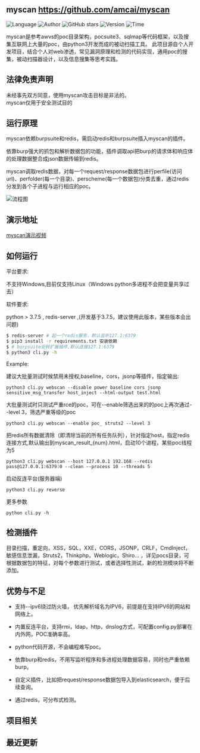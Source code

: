 ## myscan <https://github.com/amcai/myscan>
<!--auto_detail_badge_begin_0b490ffb61b26b45de3ea5d7dd8a582e-->
![Language](https://img.shields.io/badge/Language-Python-blue)
![Author](https://img.shields.io/badge/Author-amcai-orange)
![GitHub stars](https://img.shields.io/github/stars/amcai/myscan.svg?style=flat&logo=github)
![Version](https://img.shields.io/badge/Version-V1.0.0-red)
![Time](https://img.shields.io/badge/Join-20201120-green)
<!--auto_detail_badge_end_fef74f2d7ea73fcc43ff78e05b1e7451-->


myscan是参考awvs的poc目录架构，pocsuite3、sqlmap等代码框架，以及搜集互联网上大量的poc，由python3开发而成的被动扫描工具。
此项目源自个人开发项目，结合个人对web渗透，常见漏洞原理和检测的代码实现，通用poc的搜集，被动扫描器设计，以及信息搜集等思考实践。

## 法律免责声明

未经事先双方同意，使用myscan攻击目标是非法的。  
myscan仅用于安全测试目的

## 运行原理
myscan依赖burpsuite和redis，需启动redis和burpsuite插入myscan的插件。

依靠burp强大的抓包和解析数据包的功能，插件调取api把burp的请求体和响应体的处理数据整合成json数据传输到redis。

myscan调取redis数据，对每一个request/response数据包进行perfile(访问url)、perfolder(每一个目录)、perscheme(每一个数据包)分类去重，通过redis分发到各个子进程与运行相应的poc。

![流程图](https://github.com/amcai/myscan/raw/master/docs/images/%E6%B5%81%E7%A8%8B%E5%9B%BE.png)

## 演示地址

[myscan演示视频](https://www.bilibili.com/video/BV1tV411f7p6/)

## 如何运行

平台要求:

不支持Windows,目前仅支持Linux（Windows python多进程不会把变量共享过去）

软件要求: 

python > 3.7.5 , redis-server ,(开发基于3.7.5，建议使用此版本，某些版本会出问题)

```bash
$ redis-server # 起一个redis服务，默认监听127.1:6379
$ pip3 install -r requirements.txt 安装依赖
$ # burpsuite安转扩展插件,默认连接127.1:6379
$ python3 cli.py -h 
```

Example:

建议大批量测试时候禁用未授权,baseline，cors，jsonp等插件，指定输出:

```
python3 cli.py webscan --disable power baseline cors jsonp sensitive_msg_transfer host_inject --html-output test.html 
```
大批量测试时只测试严重rce的poc，可在--enable筛选出来的的poc上再次通过--level 3，筛选严重等级的poc
```
python3 cli.py webscan --enable poc_ struts2 --level 3
```
把redis所有数据清除（即清除当前的所有任务队列），针对指定host，指定redis连接方式,默认输出到myscan_result_{num}.html，启动10个进程，某些poc线程为5

```
python3 cli.py webscan --host 127.0.0.1 192.168 --redis pass@127.0.0.1:6379:0 --clean --process 10 --threads 5
```
启动反连平台(服务器端)

```
python3 cli.py reverse
```

更多参数

```
python cli.py -h
```

## 检测插件

目录扫描，重定向，XSS，SQL，XXE，CORS，JSONP，CRLF，CmdInject，敏感信息泄漏，Struts2，Thinkphp，Weblogic，Shiro... ，详见pocs目录，可根据数据包的特征，对每个参数进行测试，或者选择性测试，新的检测模块将不断添加。

## 优势与不足

* 支持--ipv6绕过防火墙， 优先解析域名为IPV6，前提是在支持IPV6的网站和网络上。

* 内置反连平台，支持rmi，ldap，http，dnslog方式，可配置config.py部署在内外网，POC准确率高。
* python代码开源，不会编程难写poc。
* 依靠burp和redis，不用写监听程序和多进程处理数据容易，同时也严重依赖burp。
* 自定义插件，比如把request/response数据包导入到elasticsearch，便于后续查询。
* 通过redis，可分布式检测。

<!--auto_detail_active_begin_e1c6fb434b6f0baf6912c7a1934f772b-->
## 项目相关


## 最近更新

<!--auto_detail_active_end_f9cf7911015e9913b7e691a7a5878527-->
